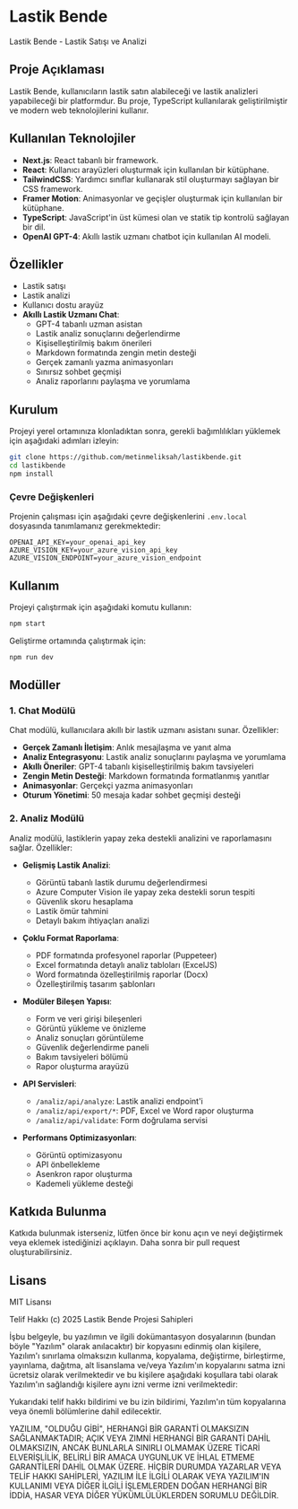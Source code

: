 # Lastik Bende

Lastik Bende - Lastik Satışı ve Analizi

## Proje Açıklaması

Lastik Bende, kullanıcıların lastik satın alabileceği ve lastik analizleri yapabileceği bir platformdur. Bu proje, TypeScript kullanılarak geliştirilmiştir ve modern web teknolojilerini kullanır.

## Kullanılan Teknolojiler

- **Next.js**: React tabanlı bir framework.
- **React**: Kullanıcı arayüzleri oluşturmak için kullanılan bir kütüphane.
- **TailwindCSS**: Yardımcı sınıflar kullanarak stil oluşturmayı sağlayan bir CSS framework.
- **Framer Motion**: Animasyonlar ve geçişler oluşturmak için kullanılan bir kütüphane.
- **TypeScript**: JavaScript'in üst kümesi olan ve statik tip kontrolü sağlayan bir dil.
- **OpenAI GPT-4**: Akıllı lastik uzmanı chatbot için kullanılan AI modeli.

## Özellikler

- Lastik satışı
- Lastik analizi
- Kullanıcı dostu arayüz
- **Akıllı Lastik Uzmanı Chat**:
  - GPT-4 tabanlı uzman asistan
  - Lastik analiz sonuçlarını değerlendirme
  - Kişiselleştirilmiş bakım önerileri
  - Markdown formatında zengin metin desteği
  - Gerçek zamanlı yazma animasyonları
  - Sınırsız sohbet geçmişi
  - Analiz raporlarını paylaşma ve yorumlama

## Kurulum

Projeyi yerel ortamınıza klonladıktan sonra, gerekli bağımlılıkları yüklemek için aşağıdaki adımları izleyin:

```bash
git clone https://github.com/metinmeliksah/lastikbende.git
cd lastikbende
npm install
```

### Çevre Değişkenleri

Projenin çalışması için aşağıdaki çevre değişkenlerini `.env.local` dosyasında tanımlamanız gerekmektedir:

```env
OPENAI_API_KEY=your_openai_api_key
AZURE_VISION_KEY=your_azure_vision_api_key
AZURE_VISION_ENDPOINT=your_azure_vision_endpoint
```

## Kullanım

Projeyi çalıştırmak için aşağıdaki komutu kullanın:

```bash
npm start
```

Geliştirme ortamında çalıştırmak için:

```bash
npm run dev
```

## Modüller

### 1. Chat Modülü

Chat modülü, kullanıcılara akıllı bir lastik uzmanı asistanı sunar. Özellikler:

- **Gerçek Zamanlı İletişim**: Anlık mesajlaşma ve yanıt alma
- **Analiz Entegrasyonu**: Lastik analiz sonuçlarını paylaşma ve yorumlama
- **Akıllı Öneriler**: GPT-4 tabanlı kişiselleştirilmiş bakım tavsiyeleri
- **Zengin Metin Desteği**: Markdown formatında formatlanmış yanıtlar
- **Animasyonlar**: Gerçekçi yazma animasyonları
- **Oturum Yönetimi**: 50 mesaja kadar sohbet geçmişi desteği

### 2. Analiz Modülü

Analiz modülü, lastiklerin yapay zeka destekli analizini ve raporlamasını sağlar. Özellikler:

- **Gelişmiş Lastik Analizi**:
  - Görüntü tabanlı lastik durumu değerlendirmesi
  - Azure Computer Vision ile yapay zeka destekli sorun tespiti
  - Güvenlik skoru hesaplama
  - Lastik ömür tahmini
  - Detaylı bakım ihtiyaçları analizi

- **Çoklu Format Raporlama**:
  - PDF formatında profesyonel raporlar (Puppeteer)
  - Excel formatında detaylı analiz tabloları (ExcelJS)
  - Word formatında özelleştirilmiş raporlar (Docx)
  - Özelleştirilmiş tasarım şablonları

- **Modüler Bileşen Yapısı**:
  - Form ve veri girişi bileşenleri
  - Görüntü yükleme ve önizleme
  - Analiz sonuçları görüntüleme
  - Güvenlik değerlendirme paneli
  - Bakım tavsiyeleri bölümü
  - Rapor oluşturma arayüzü

- **API Servisleri**:
  - `/analiz/api/analyze`: Lastik analizi endpoint'i
  - `/analiz/api/export/*`: PDF, Excel ve Word rapor oluşturma
  - `/analiz/api/validate`: Form doğrulama servisi

- **Performans Optimizasyonları**:
  - Görüntü optimizasyonu
  - API önbellekleme
  - Asenkron rapor oluşturma
  - Kademeli yükleme desteği

## Katkıda Bulunma

Katkıda bulunmak isterseniz, lütfen önce bir konu açın ve neyi değiştirmek veya eklemek istediğinizi açıklayın. Daha sonra bir pull request oluşturabilirsiniz.

## Lisans

MIT Lisansı

Telif Hakkı (c) 2025 Lastik Bende Projesi Sahipleri

İşbu belgeyle, bu yazılımın ve ilgili dokümantasyon dosyalarının (bundan böyle "Yazılım" olarak anılacaktır) bir kopyasını edinmiş olan kişilere, Yazılım'ı sınırlama olmaksızın kullanma, kopyalama, değiştirme, birleştirme, yayınlama, dağıtma, alt lisanslama ve/veya Yazılım'ın kopyalarını satma izni ücretsiz olarak verilmektedir ve bu kişilere aşağıdaki koşullara tabi olarak Yazılım'ın sağlandığı kişilere aynı izni verme izni verilmektedir:

Yukarıdaki telif hakkı bildirimi ve bu izin bildirimi, Yazılım'ın tüm kopyalarına veya önemli bölümlerine dahil edilecektir.

YAZILIM, "OLDUĞU GİBİ", HERHANGİ BİR GARANTİ OLMAKSIZIN SAĞLANMAKTADIR; AÇIK VEYA ZIMNİ HERHANGİ BİR GARANTİ DAHİL OLMAKSIZIN, ANCAK BUNLARLA SINIRLI OLMAMAK ÜZERE TİCARİ ELVERİŞLİLİK, BELİRLİ BİR AMACA UYGUNLUK VE İHLAL ETMEME GARANTİLERİ DAHİL OLMAK ÜZERE. HİÇBİR DURUMDA YAZARLAR VEYA TELİF HAKKI SAHİPLERİ, YAZILIM İLE İLGİLİ OLARAK VEYA YAZILIM'IN KULLANIMI VEYA DİĞER İLGİLİ İŞLEMLERDEN DOĞAN HERHANGİ BİR İDDİA, HASAR VEYA DİĞER YÜKÜMLÜLÜKLERDEN SORUMLU DEĞİLDİR.
